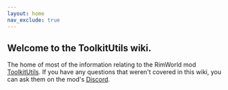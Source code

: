 ```yaml
---
layout: home
nav_exclude: true
---
```


## Welcome to the ToolkitUtils wiki.

The home of most of the information relating to the RimWorld mod 
[ToolkitUtils](https://steamcommunity.com/sharedfiles/filedetails/?id=2009500580). If you have any
questions that weren't covered in this wiki, you can ask them on the mod's 
[Discord](https://discord.gg/ZPmkGnbfba).